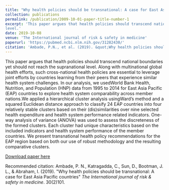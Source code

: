 ```yaml
---
title: "Why health policies should be transnational: A case for East Asia Pacific countries"
collection: publications
permalink: /publication/2009-10-01-paper-title-number-1
excerpt: 'This paper argues that health policies should transcend national boundaries yet should not reach the supranational
level.'
date: 2019-10-08
venue: 'The International journal of risk & safety in medicine'
paperurl: 'https://pubmed.ncbi.nlm.nih.gov/31282430/'
citation: 'Ambade, P.N., et al. (2019). &quot;Why health policies should be transnational: A case for East Asia Pacific countries&quot; <i>The International journal of risk & safety in medicine</i>. 30(2).'
---
```


This paper argues that health policies should transcend national boundaries yet should not reach the supranational
level. Along with multinational global health efforts, such cross-national health policies are essential to leverage joint efforts by countries learning from their peers that experience similar health system challenges. In our analysis, we usedWorld Bank Health, Nutrition, and Population (HNP) data from 1995 to 2014 for East Asia Pacific (EAP) countries to explore health system comparability across member nations.We applied a hierarchical cluster analysis usingWard’s method and a squared Euclidean
distance approach to classify 24 EAP countries into four relatively stable clusters based on their (dis)similarities over nine
selected health expenditure and health system performance related indicators. One-way analysis of variance (ANOVA) was
used to assess the discreteness of the formed clusters. Each cluster had unique characteristics based on the included indicators
and health system performance of the member countries. We present transnational health policy recommendations for the
EAP region based on both our use of robust methodology and the resulting comparative clusters.

[Download paper here](https://pubmed.ncbi.nlm.nih.gov/31282430/)

Recommended citation: Ambade, P. N., Katragadda, C., Sun, D., Bootman, J. L., & Abraham, I. (2019). "Why health policies should be transnational: A case for East Asia Pacific countries" <i>The International journal of risk & safety in medicine</i>. 30(2)101.
